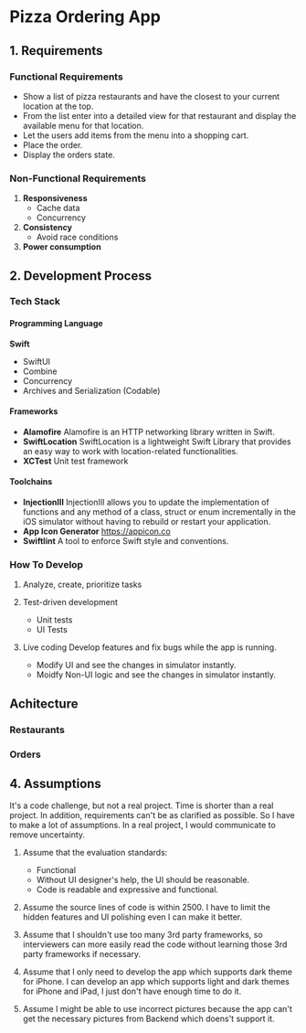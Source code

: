 # Pizza Ordering App

## 1. Requirements
### Functional Requirements
- Show a list of pizza restaurants and have the closest to your current location at the top.   
- From the list enter into a detailed view for that restaurant and display the available menu for that location.
- Let the users add items from the menu into a shopping cart.
- Place the order.
- Display the orders state.

### Non-Functional Requirements
1. **Responsiveness**
	- Cache data
	- Concurrency
2. **Consistency**
	- Avoid race conditions
3. **Power consumption**

## 2. Development Process
### Tech Stack
#### Programming Language
**Swift**
- SwiftUI
- Combine
- Concurrency
- Archives and Serialization (Codable)
#### Frameworks
- **Alamofire**
Alamofire is an HTTP networking library written in Swift.
- **SwiftLocation**
SwiftLocation is a lightweight Swift Library that provides an easy way to work with location-related functionalities. 
- **XCTest**
Unit test framework

#### Toolchains
- **InjectionIII**
InjectionIII allows you to update the implementation of functions and any method of a class, struct or enum incrementally in the iOS simulator without having to rebuild or restart your application.
- **App Icon Generator**
https://appicon.co
- **Swiftlint**
A tool to enforce Swift style and conventions.

### How To Develop
1. Analyze, create, prioritize tasks
2. Test-driven development
   - Unit tests
   - UI Tests
3. Live coding
   Develop features and fix bugs while the app is running.

   - Modify UI and see the changes in simulator instantly.
   - Moidfy Non-UI logic and see the changes in simulator instantly.

## Achitecture

### Restaurants
### Orders

## 4. Assumptions
It's a code challenge, but not a real project. Time is shorter than a real project. In addition, requirements can't be as clarified as possible. So I have to make a lot of assumptions. In a real project, I would communicate to remove uncertainty.

1. Assume that the evaluation standards:
  	- Functional
  	- Without UI designer's help, the UI should be reasonable.
  	- Code is readable and expressive and functional.
2. Assume the source lines of code is within 2500. I have to limit the hidden features and UI polishing even I can make it better.
3. Assume that I shouldn't use too many 3rd party frameworks, so interviewers can more easily read the code without learning those 3rd party frameworks if necessary. 

4. Assume that I only need to develop the app which supports dark theme for iPhone. I can develop an app which supports light and dark themes for iPhone and iPad, I just don't have enough time to do it.

5. Assume I might be able to use incorrect pictures because the app can't get the necessary pictures from Backend which doens't support it.